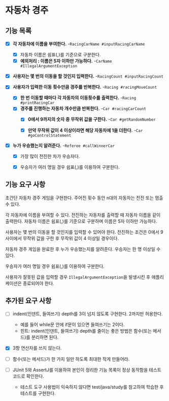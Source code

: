 # 자동차 경주

## 기능 목록

- [x] **각 자동차에 이름을 부여한다.** -`RacingCarName #inputRacingCarName`
  - [x] 자동차 이름은 쉼표(,)를 기준으로 구분한다.
  - [x] **예외처리 : 이름은 5자 이하만 가능하다.** -`CarName #IllegalArgumentException`
- [x] **사용자는 몇 번의 이동을 할 것인지 입력한다.** -`RacingCount #inputRacingCount`


- [x] **사용자가 입력한 이동 횟수만큼 경주를 반복한다.** -`Racing #racingMoveCount`
  - [x] **한 번 이동할 때마다 각 자동차의 이동횟수를 출력한다.** -`Racing #printRacingCar`
  - [x] **경주를 진행하는 자동차 개수만큼 반복한다.** -`Car #racingCarCount`
    - [x] **0에서 9까지의 숫자 중 무작위 값을 구한다.** -`Car #getRandomNumber`
    - [x] **만약 무작위 값이 4 이상이라면 해당 자동차에 1을 더한다.** -`Car #goControlStatement`


- [x] **누가 우승했는지 알려준다.** -`Referee #callWinnerCar`
  - [x] 가장 많이 전진한 차가 우승자다.
  - [x] 우승자가 여러 명일 경우 쉼표(,)를 이용하여 구분한다.


## 기능 요구 사항

초간단 자동차 경주 게임을 구현한다.
주어진 횟수 동안 n대의 자동차는 전진 또는 멈출 수 있다.

각 자동차에 이름을 부여할 수 있다. 전진하는 자동차를 출력할 때 자동차 이름을 같이 출력한다.
자동차 이름은 쉼표(,)를 기준으로 구분하며 이름은 5자 이하만 가능하다.

사용자는 몇 번의 이동을 할 것인지를 입력할 수 있어야 한다.
전진하는 조건은 0에서 9 사이에서 무작위 값을 구한 후 무작위 값이 4 이상일 경우이다.

자동차 경주 게임을 완료한 후 누가 우승했는지를 알려준다. 우승자는 한 명 이상일 수 있다.

우승자가 여러 명일 경우 쉼표(,)를 이용하여 구분한다.

사용자가 잘못된 값을 입력할 경우 `IllegalArgumentException`을 발생시킨 후 애플리케이션은 종료되어야 한다.


## 추가된 요구 사항
- [ ] indent(인덴트, 들여쓰기) depth를 3이 넘지 않도록 구현한다. 2까지만 허용한다.
  - 예를 들어 while문 안에 if문이 있으면 들여쓰기는 2이다.
  - 힌트: indent(인덴트, 들여쓰기) depth를 줄이는 좋은 방법은 함수(또는 메서드)를 분리하면 된다.

- [x] 3항 연산자를 쓰지 않는다.

- [ ] 함수(또는 메서드)가 한 가지 일만 하도록 최대한 작게 만들어라.

- [ ] JUnit 5와 AssertJ를 이용하여 본인이 정리한 기능 목록이 정상 동작함을 테스트 코드로 확인한다.
  - 테스트 도구 사용법이 익숙하지 않다면 test/java/study를 참고하여 학습한 후 테스트를 구현한다.
